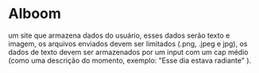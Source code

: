 # Alboom
um site que armazena dados do usuário, esses dados serão texto e imagem, os arquivos enviados devem ser limitados (.png, .jpeg e jpg), os dados de texto devem ser armazenados por um input com um cap médio (como uma descrição do momento, exemplo: "Esse dia estava radiante" ).
